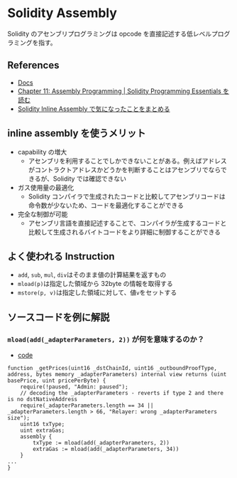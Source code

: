 # Solidity Assembly

Solidity のアセンブリプログラミングは opcode を直接記述する低レベルプログラミングを指す。

## References

- [Docs](https://solidity-jp.readthedocs.io/ja/latest/assembly.html)
- [Chapter 11: Assembly Programming | Solidity Programming Essentials を読む](https://zenn.dev/mah/articles/9b2dbee85eac80)
- [Solidity Inline Assembly で気になったことをまとめる](https://blog.suishow.net/2021/08/25/solidity-inline-assembly-%E6%B3%A8%E7%9B%AE%E3%81%99%E3%82%8B%E3%81%A8%E3%81%93%E3%82%8D-%F0%9F%99%83/)

## inline assembly を使うメリット

- capability の増大
  - アセンブリを利用することでしかできないことがある。例えばアドレスがコントラクトアドレスかどうかを判断することはアセンブリでならできるが、Solidity では確認できない
- ガス使用量の最適化
  - Solidity コンパイラで生成されたコードと比較してアセンブリコードは命令数が少ないため、コードを最適化することができる
- 完全な制御が可能
  - アセンブリ言語を直接記述することで、コンパイラが生成するコードと比較して生成されるバイトコードをより詳細に制御することができる

## よく使われる Instruction

- `add`, `sub`, `mul`, `div`はそのまま値の計算結果を返すもの
- `mload(p)`は指定した領域から 32byte の情報を取得する
- `mstore(p, v)`は指定した領域に対して、値`v`をセットする

## ソースコードを例に解説

### `mload(add(_adapterParameters, 2))` が何を意味するのか？

- [code](https://github.com/LayerZero-Labs/LayerZero/blob/main/contracts/RelayerV2.sol)

```sol
function _getPrices(uint16 _dstChainId, uint16 _outboundProofType, address, bytes memory _adapterParameters) internal view returns (uint basePrice, uint pricePerByte) {
    require(!paused, "Admin: paused");
    // decoding the _adapterParameters - reverts if type 2 and there is no dstNativeAddress
    require(_adapterParameters.length == 34 || _adapterParameters.length > 66, "Relayer: wrong _adapterParameters size");
    uint16 txType;
    uint extraGas;
    assembly {
        txType := mload(add(_adapterParameters, 2))
        extraGas := mload(add(_adapterParameters, 34))
    }
...
}
```
